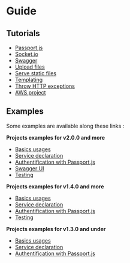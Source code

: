 # Guide

## Tutorials

* [Passport.js](tutorials/passport.md)
* [Socket.io](tutorials/socket-io.md)
* [Swagger](tutorials/swagger.md)
* [Upload files](tutorials/upload-files-with-multer.md)
* [Serve static files](tutorials/serve-static-files.md)
* [Templating](tutorials/templating.md)
* [Throw HTTP exceptions](tutorials/throw-http-exceptions.md)
* [AWS project](tutorials/aws.md)

## Examples 

Some examples are available along these links :

**Projects examples for v2.0.0 and more**

* [Basics usages](https://github.com/Romakita/example-ts-express-decorator/tree/2.0.0/example-basic)
* [Service declaration](https://github.com/Romakita/example-ts-express-decorator/tree/2.0.0/example-services)
* [Authentification with Passport.js](https://github.com/Romakita/example-ts-express-decorator/tree/2.0.0/example-passport)
* [Swagger UI](https://github.com/Romakita/example-ts-express-decorator/tree/2.0.0/example-swagger-ui)
* [Testing](https://github.com/Romakita/example-ts-express-decorator/tree/2.0.0/example-testing)

**Projects examples for v1.4.0 and more**

* [Basics usages](https://github.com/Romakita/example-ts-express-decorator/tree/1.4.0/basic)
* [Service declaration](https://github.com/Romakita/example-ts-express-decorator/tree/1.4.0/example-services)
* [Authentification with Passport.js](https://github.com/Romakita/example-ts-express-decorator/tree/1.4.0/example-passport)
* [Testing](https://github.com/Romakita/example-ts-express-decorator/tree/1.4.0/example-testing)

**Projects examples for v1.3.0 and under**

* [Basics usages](https://github.com/Romakita/example-ts-express-decorator/tree/1.3.0/basic)
* [Service declaration](https://github.com/Romakita/example-ts-express-decorator/tree/1.3.0/example-services)
* [Authentification with Passport.js](https://github.com/Romakita/example-ts-express-decorator/tree/1.3.0/example-passport)

